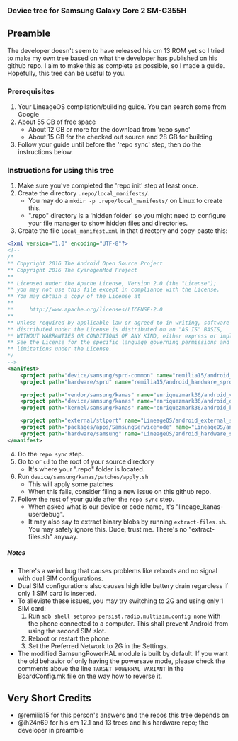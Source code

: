 ### Device tree for Samsung Galaxy Core 2 SM-G355H

## Preamble
The developer doesn't seem to have released his cm 13 ROM yet so I tried to make my own tree based on what the developer has published on his github repo. I aim to make this as complete as possible, so I made a guide. Hopefully, this tree can be useful to you.

### Prerequisites
1. Your LineageOS compilation/building guide. You can search some from Google
2. About 55 GB of free space
   * About 12 GB or more for the download from 'repo sync'
   * About 15 GB for the checked out source and 28 GB for building
3. Follow your guide until before the 'repo sync' step, then do the instructions below.

### Instructions for using this tree
1. Make sure you've completed the 'repo init' step at least once.
2. Create the directory `.repo/local_manifests/`.
   * You may do a `mkdir -p .repo/local_manifests/` on Linux to create this.
   * ".repo" directory is a 'hidden folder' so you might need to configure your file manager to show hidden files and directories.
3. Create the file `local_manifest.xml` in that directory and copy-paste this:



```xml
<?xml version="1.0" encoding="UTF-8"?>
<!--
/*
** Copyright 2016 The Android Open Source Project
** Copyright 2016 The CyanogenMod Project
**
** Licensed under the Apache License, Version 2.0 (the "License");
** you may not use this file except in compliance with the License.
** You may obtain a copy of the License at
**
**     http://www.apache.org/licenses/LICENSE-2.0
**
** Unless required by applicable law or agreed to in writing, software
** distributed under the License is distributed on an "AS IS" BASIS,
** WITHOUT WARRANTIES OR CONDITIONS OF ANY KIND, either express or implied.
** See the License for the specific language governing permissions and
** limitations under the License.
*/
-->
<manifest>
	<project path="device/samsung/sprd-common" name="remilia15/android_device_samsung_sprd-common" remote="github" revision="cm-13.0"/>
	<project path="hardware/sprd" name="remilia15/android_hardware_sprd" remote="github" revision="cm-13.0"/>

	<project path="vendor/samsung/kanas" name="enriquezmark36/android_vendor_samsung_kanas" remote="github" revision="cm-13.0"/>
	<project path="device/samsung/kanas" name="enriquezmark36/android_device_samsung_kanas" remote="github" revision="cm-13.0"/>
	<project path="kernel/samsung/kanas" name="enriquezmark36/android_kernel_samsung_kanas" remote="github" revision="yack-testing"/>

	<project path="external/stlport" name="LineageOS/android_external_stlport" revision="cm-13.0" remote="github" />
	<project path="packages/apps/SamsungServiceMode" name="LineageOS/android_packages_apps_SamsungServiceMode" revision="cm-13.0" remote="github" />
	<project path="hardware/samsung" name="LineageOS/android_hardware_samsung" revision="cm-13.0" remote="github"/>
</manifest>
```



4. Do the `repo sync` step.
5. Go to or `cd` to the root of your source directory
   * It's where your ".repo" folder is located.
5. Run `device/samsung/kanas/patches/apply.sh`
   * This will apply some patches
   * When this fails, consider filing a new issue on this github repo.
6. Follow the rest of your guide after the `repo sync` step.
   * When asked what is our device or code name, it's "lineage_kanas-userdebug".
   * It may also say to extract binary blobs by running `extract-files.sh`. You may safely ignore this. Dude, trust me. There's no "extract-files.sh" anyway.

##### Notes
* There's a weird bug that causes problems like reboots and no signal with dual SIM configurations.
* Dual SIM configurations also causes high idle battery drain regardless if only 1 SIM card is inserted.
* To alleviate these issues, you may try switching to 2G and using only 1 SIM card:
   1. Run `adb shell setprop persist.radio.multisim.config none` with the phone connected to a computer. This shall prevent Android from using the second SIM slot.
   2. Reboot or restart the phone.
   3. Set the Preferred Network to 2G in the Settings.
* The modified SamsungPowerHAL module is built by default. If you want the old behavior of only having the powersave mode, please check the comments above the line `TARGET_POWERHAL_VARIANT` in the BoardConfig.mk file on the way how to reverse it.

## Very Short Credits
* @remilia15 for this person's answers and the repos this tree depends on
* @ih24n69 for his cm 12.1 and 13 trees and his hardware repo; the developer in preamble
